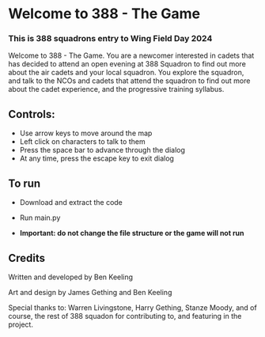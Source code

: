 # Welcome to 388 - The Game

### This is 388 squadrons entry to Wing Field Day 2024

Welcome to 388 - The Game. You are a newcomer interested in cadets that has decided to attend an open evening at 388 Squadron to find out more about the air cadets and your local squadron.
You explore the squadron, and talk to the NCOs and cadets that attend the squadron to find out more about the cadet experience, and the progressive training syllabus.

## Controls:
 - Use arrow keys to move around the map
 - Left click on characters to talk to them
 - Press the space bar to advance through the dialog
 - At any time, press the escape key to exit dialog

## To run
- Download and extract the code
- Run main.py

- **Important: do not change the file structure or the game will not run**

## Credits
Written and developed by Ben Keeling

Art and design by James Gething and Ben Keeling

Special thanks to: Warren Livingstone, Harry Gething, Stanze Moody, and of course, the rest of 388 squadon for contributing to, and featuring in the project.
